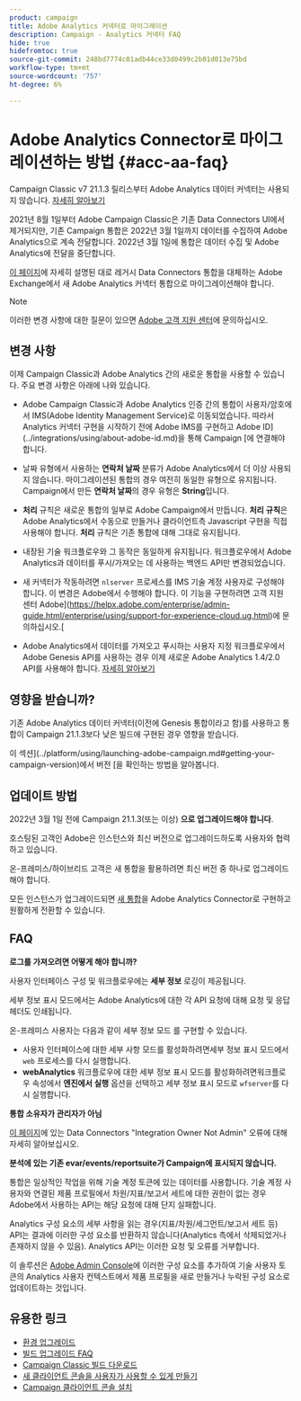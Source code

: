 ```yaml
---
product: campaign
title: Adobe Analytics 커넥터로 마이그레이션
description: Campaign - Analytics 커넥터 FAQ
hide: true
hidefromtoc: true
source-git-commit: 248bd7774c01adb44ce33d0499c2b01d013e75bd
workflow-type: tm+mt
source-wordcount: '757'
ht-degree: 6%

---
```


# Adobe Analytics Connector로 마이그레이션하는 방법 {#acc-aa-faq}

Campaign Classic v7 21.1.3 릴리스부터 Adobe Analytics 데이터 커넥터는 사용되지 않습니다. [자세히 알아보기](https://experienceleague.adobe.com/docs/analytics/import/dataconnectors/data-connectors-eol.html)

2021년 8월 1일부터 Adobe Campaign Classic은 기존 Data Connectors UI에서 제거되지만, 기존 Campaign 통합은 2022년 3월 1일까지 데이터를 수집하여 Adobe Analytics으로 계속 전달합니다. 2022년 3월 1일에 통합은 데이터 수집 및 Adobe Analytics에 전달을 중단합니다.

[이 페이지](../platform/using/adobe-analytics-connector.md)에 자세히 설명된 대로 레거시 Data Connectors 통합을 대체하는 Adobe Exchange에서 새 Adobe Analytics 커넥터 통합으로 마이그레이션해야 합니다.


>[!NOTE]
>
>이러한 변경 사항에 대한 질문이 있으면 [Adobe 고객 지원 센터](https://helpx.adobe.com/kr/enterprise/admin-guide.html/enterprise/using/support-for-experience-cloud.ug.html)에 문의하십시오.


## 변경 사항

이제 Campaign Classic과 Adobe Analytics 간의 새로운 통합을 사용할 수 있습니다. 주요 변경 사항은 아래에 나와 있습니다.

* Adobe Campaign Classic과 Adobe Analytics 인증 간의 통합이 사용자/암호에서 IMS(Adobe Identity Management Service)로 이동되었습니다. 따라서 Analytics 커넥터 구현을 시작하기 전에 Adobe IMS를 구현하고 Adobe ID](../integrations/using/about-adobe-id.md)을 통해 Campaign [에 연결해야 합니다.

* 날짜 유형에서 사용하는 **연락처 날짜** 분류가 Adobe Analytics에서 더 이상 사용되지 않습니다. 마이그레이션된 통합의 경우 여전히 동일한 유형으로 유지됩니다. Campaign에서 만든 **연락처 날짜**&#x200B;의 경우 유형은 **String**&#x200B;입니다.

* **처리** 규칙은 새로운 통합의 일부로 Adobe Campaign에서 만듭니다. **처리 규칙**&#x200B;은 Adobe Analytics에서 수동으로 만들거나 클라이언트측 Javascript 구현을 직접 사용해야 합니다. **처리** 규칙은 기존 통합에 대해 그대로 유지됩니다.

* 내장된 기술 워크플로우와 그 동작은 동일하게 유지됩니다. 워크플로우에서 Adobe Analytics과 데이터를 푸시/가져오는 데 사용하는 백엔드 API만 변경되었습니다.

* 새 커넥터가 작동하려면 `nlserver` 프로세스를 IMS 기술 계정 사용자로 구성해야 합니다. 이 변경은 Adobe에서 수행해야 합니다. 이 기능을 구현하려면 고객 지원 센터 Adobe](https://helpx.adobe.com/enterprise/admin-guide.html/enterprise/using/support-for-experience-cloud.ug.html)에 문의하십시오.[

* Adobe Analytics에서 데이터를 가져오고 푸시하는 사용자 지정 워크플로우에서 Adobe Genesis API를 사용하는 경우 이제 새로운 Adobe Analytics 1.4/2.0 API를 사용해야 합니다. [자세히 알아보기](https://adobeexchangeec.zendesk.com/hc/en-us/articles/360047148832-Replacements-for-Data-Connector-API-calls)

## 영향을 받습니까?

기존 Adobe Analytics 데이터 커넥터(이전에 Genesis 통합이라고 함)를 사용하고 통합이 Campaign 21.1.3보다 낮은 빌드에 구현된 경우 영향을 받습니다.

이 섹션](../platform/using/launching-adobe-campaign.md#getting-your-campaign-version)에서 버전 [을 확인하는 방법을 알아봅니다.

## 업데이트 방법

2022년 3월 1일 전에 Campaign 21.1.3(또는 이상) **으로 업그레이드해야 합니다**.

호스팅된 고객인 Adobe은 인스턴스와 최신 버전으로 업그레이드하도록 사용자와 협력하고 있습니다.

온-프레미스/하이브리드 고객은 새 통합을 활용하려면 최신 버전 중 하나로 업그레이드해야 합니다.

모든 인스턴스가 업그레이드되면 [새 통합](../platform/using/adobe-analytics-connector.md)을 Adobe Analytics Connector로 구현하고 원활하게 전환할 수 있습니다.


## FAQ

**로그를 가져오려면 어떻게 해야 합니까?**

사용자 인터페이스 구성 및 워크플로우에는 **세부 정보** 로깅이 제공됩니다.

세부 정보 표시 모드에서는 Adobe Analytics에 대한 각 API 요청에 대해 요청 및 응답 헤더도 인쇄됩니다.

온-프레미스 사용자는 다음과 같이 세부 정보 모드 를 구현할 수 있습니다.

* 사용자 인터페이스에 대한 세부 사항 모드를 활성화하려면세부 정보 표시 모드에서 `web` 프로세스를 다시 실행합니다.
* **webAnalytics** 워크플로우에 대한 세부 정보 표시 모드를 활성화하려면워크플로우 속성에서 **엔진에서 실행** 옵션을 선택하고 세부 정보 표시 모드로 `wfserver`를 다시 실행합니다.

**통합 소유자가 관리자가 아님**

[이 페이지](https://adobeexchangeec.zendesk.com/hc/en-us/articles/360035167932-Adobe-Analytics-Data-Connectors-Integration-Owner-Not-Admin-Error)에 있는 Data Connectors &quot;Integration Owner Not Admin&quot; 오류에 대해 자세히 알아보십시오.

**분석에 있는 기존 evar/events/reportsuite가 Campaign에 표시되지 않습니다.**

통합은 일상적인 작업을 위해 기술 계정 토큰에 있는 데이터를 사용합니다. 기술 계정 사용자와 연결된 제품 프로필에서 차원/지표/보고서 세트에 대한 권한이 없는 경우 Adobe에서 사용하는 API는 해당 요청에 대해 단지 실패합니다.

Analytics 구성 요소의 세부 사항을 읽는 경우(지표/차원/세그먼트/보고서 세트 등) API는 결과에 이러한 구성 요소를 반환하지 않습니다(Analytics 측에서 삭제되었거나 존재하지 않을 수 있음). Analytics API는 이러한 요청 및 오류를 거부합니다.

이 솔루션은 [Adobe Admin Console](https://adminconsole.adobe.com/)에 이러한 구성 요소를 추가하여 기술 사용자 토큰의 Analytics 사용자 컨텍스트에서 제품 프로필을 새로 만들거나 누락된 구성 요소로 업데이트하는 것입니다.

## 유용한 링크

* [환경 업그레이드](../production/using/build-upgrade.md)
* [빌드 업그레이드 FAQ](../platform/using/faq-build-upgrade.md)
* [Campaign Classic 빌드 다운로드](https://experience.adobe.com/#/downloads/content/software-distribution/en/campaign.html)
* [새 클라이언트 콘솔을 사용자가 사용할 수 있게 만들기](../installation/using/client-console-availability-for-windows.md)
* [Campaign 클라이언트 콘솔 설치](../installation/using/installing-the-client-console.md)
